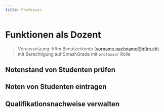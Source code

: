 ```yaml
---
title: Professor
---
```

# Funktionen als Dozent 
> Voraussetzung: hftm Benutzerkonto (vorname.nachname@hftm.ch) mit Berechtigung auf SmashGrade mit `professor` Rolle

## Notenstand von Studenten prüfen 

## Noten von Studenten eintragen 

## Qualifikationsnachweise verwalten


